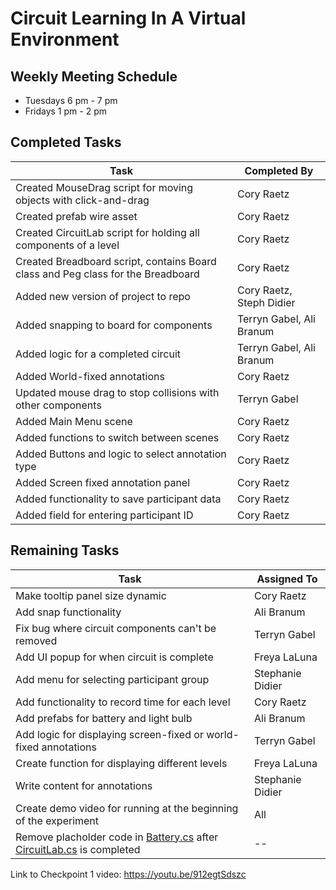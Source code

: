 # Circuit Learning In A Virtual Environment

## Weekly Meeting Schedule
* Tuesdays 6 pm - 7 pm
* Fridays 1 pm - 2 pm 

## Completed Tasks

| Task | Completed By |
| --- | --- |
Created MouseDrag script for moving objects with click-and-drag | Cory Raetz
Created prefab wire asset | Cory Raetz
Created CircuitLab script for holding all components of a level | Cory Raetz
Created Breadboard script, contains Board class and Peg class for the Breadboard | Cory Raetz
Added new version of project to repo | Cory Raetz, Steph Didier
Added snapping to board for components | Terryn Gabel, Ali Branum
Added logic for a completed circuit | Terryn Gabel, Ali Branum
Added World-fixed annotations | Cory Raetz
Updated mouse drag to stop collisions with other components | Terryn Gabel
Added Main Menu scene | Cory Raetz
Added functions to switch between scenes | Cory Raetz
Added Buttons and logic to select annotation type | Cory Raetz
Added Screen fixed annotation panel | Cory Raetz
Added functionality to save participant data | Cory Raetz
Added field for entering participant ID | Cory Raetz

## Remaining Tasks

| Task | Assigned To |
| --- | --- |
Make tooltip panel size dynamic | Cory Raetz
Add snap functionality | Ali Branum
Fix bug where circuit components can't be removed | Terryn Gabel
Add UI popup for when circuit is complete | Freya LaLuna
Add menu for selecting participant group | Stephanie Didier
Add functionality to record time for each level | Cory Raetz
Add prefabs for battery and light bulb | Ali Branum
Add logic for displaying screen-fixed or world-fixed annotations | Terryn Gabel
Create function for displaying different levels | Freya LaLuna
Write content for annotations | Stephanie Didier
Create demo video for running at the beginning of the experiment | All
Remove placholder code in [Battery.cs](https://github.com/csu-hci-projects/SP23-Circuit-Learning-In-A-Virtual-Environment/blob/c314652b2bb5bc4241fd08a23d91ec95b77d73d4/Assets/Scripts/Battery.cs) after [CircuitLab.cs](https://github.com/csu-hci-projects/SP23-Circuit-Learning-In-A-Virtual-Environment/blob/c314652b2bb5bc4241fd08a23d91ec95b77d73d4/Assets/Scripts/CircuitLab.cs) is completed | --

Link to Checkpoint 1 video: https://youtu.be/912egtSdszc

